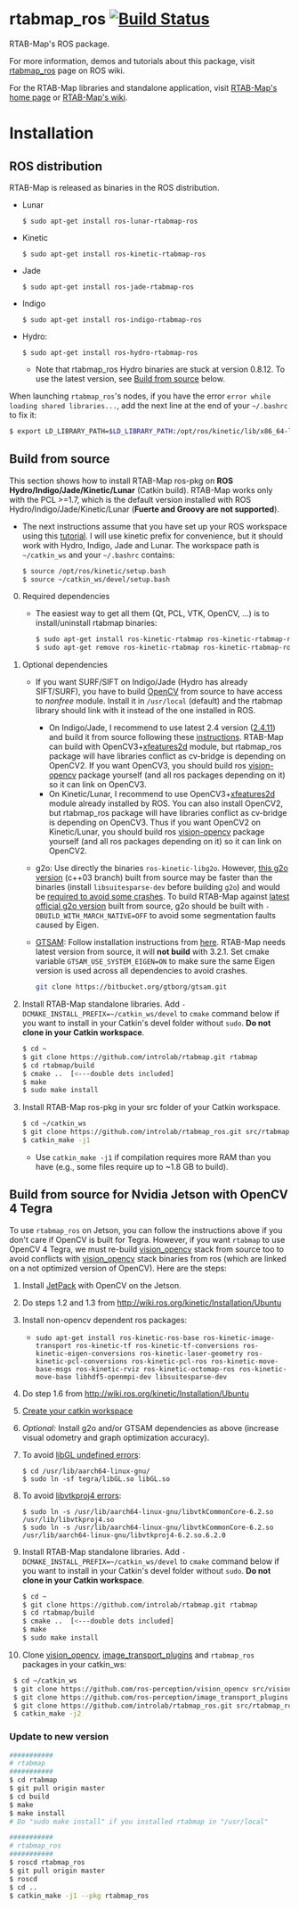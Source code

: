 rtabmap_ros [![Build Status](https://travis-ci.org/introlab/rtabmap_ros.svg?branch=master)](https://travis-ci.org/introlab/rtabmap_ros)
===========

RTAB-Map's ROS package.

For more information, demos and tutorials about this package, visit [rtabmap_ros](http://wiki.ros.org/rtabmap_ros) page on ROS wiki.

For the RTAB-Map libraries and standalone application, visit [RTAB-Map's home page](http://introlab.github.io/rtabmap) or [RTAB-Map's wiki](https://github.com/introlab/rtabmap/wiki).

# Installation 

## ROS distribution 
RTAB-Map is released as binaries in the ROS distribution.
* Lunar
    ```
    $ sudo apt-get install ros-lunar-rtabmap-ros
    ```
* Kinetic
    ```
    $ sudo apt-get install ros-kinetic-rtabmap-ros
    ```
* Jade
    ```
    $ sudo apt-get install ros-jade-rtabmap-ros
    ```
* Indigo
    ```
    $ sudo apt-get install ros-indigo-rtabmap-ros
    ```
* Hydro:
    ```
    $ sudo apt-get install ros-hydro-rtabmap-ros
    ```
    * Note that rtabmap_ros Hydro binaries are stuck at version 0.8.12. To use the latest version, see [Build from source](https://github.com/introlab/rtabmap_ros#build-from-source) below.

When launching `rtabmap_ros`'s nodes, if you have the error `error while loading shared libraries...`, add the next line at the end of your `~/.bashrc` to fix it:
    
```bash
$ export LD_LIBRARY_PATH=$LD_LIBRARY_PATH:/opt/ros/kinetic/lib/x86_64-linux-gnu
```

## Build from source
This section shows how to install RTAB-Map ros-pkg on **ROS Hydro/Indigo/Jade/Kinetic/Lunar** (Catkin build). RTAB-Map works only with the PCL >=1.7, which is the default version installed with ROS Hydro/Indigo/Jade/Kinetic/Lunar (**Fuerte and Groovy are not supported**).

* The next instructions assume that you have set up your ROS workspace using this [tutorial](http://wiki.ros.org/catkin/Tutorials/create_a_workspace). I will use kinetic prefix for convenience, but it should work with Hydro, Indigo, Jade and Lunar. The workspace path is `~/catkin_ws` and your `~/.bashrc` contains:
 
    ```bash
    $ source /opt/ros/kinetic/setup.bash
    $ source ~/catkin_ws/devel/setup.bash
    ```

 0. Required dependencies
     * The easiest way to get all them (Qt, PCL, VTK, OpenCV, ...) is to install/uninstall rtabmap binaries:
          ```bash
          $ sudo apt-get install ros-kinetic-rtabmap ros-kinetic-rtabmap-ros
          $ sudo apt-get remove ros-kinetic-rtabmap ros-kinetic-rtabmap-ros
          ```
 
 1. Optional dependencies
     * If you want SURF/SIFT on Indigo/Jade (Hydro has already SIFT/SURF), you have to build [OpenCV]([OpenCV](http://opencv.org/)) from source to have access to *nonfree* module. Install it in `/usr/local` (default) and the rtabmap library should link with it instead of the one installed in ROS. 
         * On Indigo/Jade, I recommend to use latest 2.4 version ([2.4.11](https://github.com/Itseez/opencv/archive/2.4.11.zip)) and build it from source following these [instructions](http://docs.opencv.org/doc/tutorials/introduction/linux_install/linux_install.html#building-opencv-from-source-using-cmake-using-the-command-line). RTAB-Map can build with OpenCV3+[xfeatures2d](https://github.com/Itseez/opencv_contrib/tree/master/modules/xfeatures2d) module, but rtabmap_ros package will have libraries conflict as cv-bridge is depending on OpenCV2. If you want OpenCV3, you should build ros [vision-opencv](https://github.com/ros-perception/vision_opencv) package yourself (and all ros packages depending on it) so it can link on OpenCV3.
         * On Kinetic/Lunar, I recommend to use OpenCV3+[xfeatures2d](https://github.com/Itseez/opencv_contrib/tree/master/modules/xfeatures2d) module already installed by ROS. You can also install OpenCV2, but rtabmap_ros package will have libraries conflict as cv-bridge is depending on OpenCV3. Thus if you want OpenCV2 on Kinetic/Lunar, you should build ros [vision-opencv](https://github.com/ros-perception/vision_opencv) package yourself (and all ros packages depending on it) so it can link on OpenCV2.
  
    * g2o: Use directly the binaries `ros-kinetic-libg2o`. However, [this g2o version](https://github.com/felixendres/g2o/tree/c++03) (c++03 branch) built from source may be faster than the binaries (install `libsuitesparse-dev` before building `g2o`) and would be [required to avoid some crashes](http://official-rtab-map-forum.67519.x6.nabble.com/ROS-2D-occupancy-grid-tp1204p1215.html). To build RTAB-Map against [latest official g2o version](https://github.com/RainerKuemmerle/g2o) built from source, g2o should be built with `-DBUILD_WITH_MARCH_NATIVE=OFF` to avoid some segmentation faults caused by Eigen.

    * [GTSAM](https://collab.cc.gatech.edu/borg/gtsam): Follow installation instructions from [here](https://collab.cc.gatech.edu/borg/gtsam/#quickstart). RTAB-Map needs latest version from source, it will **not build** with 3.2.1. Set cmake variable `GTSAM_USE_SYSTEM_EIGEN=ON` to make sure the same Eigen version is used across all dependencies to avoid crashes.
        ```bash
        git clone https://bitbucket.org/gtborg/gtsam.git
        ```

2. Install RTAB-Map standalone libraries. Add `-DCMAKE_INSTALL_PREFIX=~/catkin_ws/devel` to `cmake` command below if you want to install in your Catkin's devel folder without `sudo`. **Do not clone in your Catkin workspace**.
    ```bash
    $ cd ~
    $ git clone https://github.com/introlab/rtabmap.git rtabmap
    $ cd rtabmap/build
    $ cmake ..  [<---double dots included]
    $ make
    $ sudo make install
    ```

3. Install RTAB-Map ros-pkg in your src folder of your Catkin workspace.
 
    ```bash
    $ cd ~/catkin_ws
    $ git clone https://github.com/introlab/rtabmap_ros.git src/rtabmap_ros
    $ catkin_make -j1
    ```
    * Use `catkin_make -j1` if compilation requires more RAM than you have (e.g., some files require up to ~1.8 GB to build).

## Build from source for Nvidia Jetson with OpenCV 4 Tegra
To use `rtabmap_ros` on Jetson, you can follow the instructions above if you don't care if OpenCV is built for Tegra. However, if you want `rtabmap` to use OpenCV 4 Tegra, we must re-build [vision_opencv](https://github.com/ros-perception/vision_opencv) stack from source too to avoid conflicts with [vision_opencv](https://github.com/ros-perception/vision_opencv) stack binaries from ros (which are linked on a not optimized version of OpenCV). Here are the steps:
1. Install [JetPack](https://developer.nvidia.com/embedded/jetpack) with OpenCV on the Jetson.
2. Do steps 1.2 and 1.3 from http://wiki.ros.org/kinetic/Installation/Ubuntu
3. Install non-opencv dependent ros packages:

    * `sudo apt-get install ros-kinetic-ros-base ros-kinetic-image-transport ros-kinetic-tf ros-kinetic-tf-conversions ros-kinetic-eigen-conversions ros-kinetic-laser-geometry ros-kinetic-pcl-conversions ros-kinetic-pcl-ros ros-kinetic-move-base-msgs ros-kinetic-rviz ros-kinetic-octomap-ros ros-kinetic-move-base libhdf5-openmpi-dev libsuitesparse-dev`
4. Do step 1.6 from http://wiki.ros.org/kinetic/Installation/Ubuntu
5. [Create your catkin workspace](http://wiki.ros.org/ROS/Tutorials/InstallingandConfiguringROSEnvironment#Create_a_ROS_Workspace)
6. *Optional:* Install g2o and/or GTSAM dependencies as above (increase visual odometry and graph optimization accuracy).
7. To avoid [libGL undefined errors](https://devtalk.nvidia.com/default/topic/1007290/jetson-tx2/building-opencv-with-opengl-support-/post/5141945/#5141945):
     ```
     $ cd /usr/lib/aarch64-linux-gnu/
     $ sudo ln -sf tegra/libGL.so libGL.so
     ```
8. To avoid [libvtkproj4 errors](https://github.com/PointCloudLibrary/pcl/issues/1594#issuecomment-283873617):
    ```
    $ sudo ln -s /usr/lib/aarch64-linux-gnu/libvtkCommonCore-6.2.so /usr/lib/libvtkproj4.so
    $ sudo ln -s /usr/lib/aarch64-linux-gnu/libvtkCommonCore-6.2.so /usr/lib/aarch64-linux-gnu/libvtkproj4-6.2.so.6.2.0
    ```
9. Install RTAB-Map standalone libraries. Add `-DCMAKE_INSTALL_PREFIX=~/catkin_ws/devel` to `cmake` command below if you want to install in your Catkin's devel folder without `sudo`. **Do not clone in your Catkin workspace**.
 
    ```bash
    $ cd ~
    $ git clone https://github.com/introlab/rtabmap.git rtabmap
    $ cd rtabmap/build
    $ cmake ..  [<---double dots included]
    $ make
    $ sudo make install
    ```
10. Clone [vision_opencv](https://github.com/ros-perception/vision_opencv), [image_transport_plugins](https://github.com/ros-perception/image_transport_plugins) and `rtabmap_ros` packages in your catkin_ws:

   ```bash
    $ cd ~/catkin_ws
    $ git clone https://github.com/ros-perception/vision_opencv src/vision_opencv
    $ git clone https://github.com/ros-perception/image_transport_plugins.git src/image_transport_plugins
    $ git clone https://github.com/introlab/rtabmap_ros.git src/rtabmap_ros src/rtabmap_ros
    $ catkin_make -j2
   ```

### Update to new version 

```bash
###########
# rtabmap
###########
$ cd rtabmap
$ git pull origin master
$ cd build
$ make
$ make install
# Do "sudo make install" if you installed rtabmap in "/usr/local"

###########
# rtabmap_ros
###########
$ roscd rtabmap_ros
$ git pull origin master
$ roscd
$ cd ..
$ catkin_make -j1 --pkg rtabmap_ros
```


